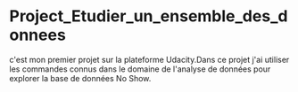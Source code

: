 # Project_Etudier_un_ensemble_des_donnees
c'est mon premier projet sur la plateforme Udacity.Dans ce projet j'ai utiliser les commandes connus dans le domaine de l'analyse de données pour explorer la base de données No Show.
